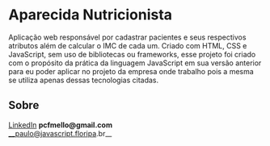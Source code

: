 # Aparecida Nutricionista
Aplicação web responsável por cadastrar pacientes e seus respectivos atributos além de calcular o IMC de cada um.
Criado com HTML, CSS e JavaScript, sem uso de bibliotecas ou frameworks, esse projeto foi criado com o propósito da prática
da linguagem JavaScript em sua versão anterior para eu poder aplicar no projeto da empresa onde trabalho pois a mesma se utiliza apenas dessas tecnologias citadas.

## Sobre  
[LinkedIn](br.linkedin.com/in/pcfmello)
__pcfmello@gmail.com__  
__paulo@javascript.floripa.br__
